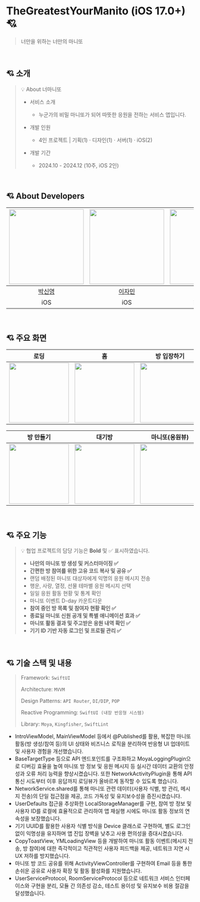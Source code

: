 # TheGreatestYourManito (iOS 17.0+) 💘

> 너만을 위하는 너만의 마니또

<br>

## 💘 소개

> 💡 About 너마니또
>
> - 서비스 소개
>   - 누군가의 비밀 마니또가 되어 따뜻한 응원을 전하는 서비스 앱입니다.
> - 개발 인원
>
>   - 4인 프로젝트 | 기획(1) · 디자인(1) · 서버(1) · iOS(2)
>
> - 개발 기간
>   - 2024.10 - 2024.12 (10주, iOS 2인)

<br>

## 💘 About Developers

<div align=left>

| <img width="200px" src="https://avatars.githubusercontent.com/u/114901417?v=4"/> | <img width="200px" src="https://avatars.githubusercontent.com/u/91969458?v=4"/> | <img width="200px" src="https://avatars.githubusercontent.com/u/125115284?v=4"/> |
| :------------------------------------------------------------------------------: | :------------------------------------------------------------------------------: | :------------------------------------------------------------------------------: |
|                     [박신영](https://github.com/ParkSY0919)                      |                     [이자민](https://github.com/jaminleee)                      |                     [박민서]([https://github.com/jaminleee](https://github.com/FpRaArNkK))                      |
|                               iOS                                |                               iOS                                | iOS & 서버 |


</div>

<br>

## 💘 주요 화면
|   로딩   |   홈   |   방 입장하기   |
| :-------------: | :-------------: | :-------------: |
| <img src = "https://github.com/user-attachments/assets/97e1e4f5-1cc4-4f1e-be19-4198dc63ced1" width ="160">| <img src = "https://github.com/user-attachments/assets/2655f3a8-6caa-430a-9cf3-be3f8b6942e6" width ="160">| <img src = "https://github.com/user-attachments/assets/8eb60ef7-ed30-414b-8037-b98e30cc1a58" width ="160">|


|   방 만들기   |   대기방   |   마니또(응원뷰)   |
| :-------------: | :-------------: | :-------------: |
| <img src = "https://github.com/user-attachments/assets/4ef2da0c-04bf-4995-a4c7-2fc656cffcc5" width ="160">| <img src = "https://github.com/user-attachments/assets/ff49ffcc-5669-4c24-800c-d2beae72981f" width ="160">| <img src = "https://github.com/user-attachments/assets/5f73d7a2-c642-4fcf-9b20-b44c568b4ffe" width ="160">|

<br>

## 💘 주요 기능

> 💡 협업 프로젝트의 담당 기능은 **Bold** 및 ✅ 표시하였습니다.
>
> - **나만의 마니또 방 생성 및 커스터마이징 ✅**
> - **간편한 방 참여를 위한 고유 코드 복사 및 공유 ✅**
> - 랜덤 배정된 마니또 대상자에게 익명의 응원 메시지 전송
> - 행운, 사랑, 열정, 선물 테마별 응원 메시지 선택
> - 일일 응원 활동 현황 및 통계 확인
> - 마니또 이벤트 D-day 카운트다운
> - **참여 중인 방 목록 및 참여자 현황 확인 ✅**
> - **종료일 마니또 신원 공개 및 특별 애니메이션 효과 ✅**
> - **마니또 활동 결과 및 주고받은 응원 내역 확인 ✅**
> - **기기 ID 기반 자동 로그인 및 프로필 관리 ✅**

<br>

## 💘 기술 스택 및 내용

> Framework: `SwiftUI`
>
> Architecture: `MVVM`
>
> Design Patterns: `API Router`, `DI/DIP`, `POP`
>
> Reactive Programming: `SwiftUI (내장 반응형 시스템)`
>
> Library: `Moya`, `Kingfisher`, `SwiftLint`

- IntroViewModel, MainViewModel 등에서 @Published를 활용, 복잡한 마니또 활동(방 생성/참여 등)의 UI 상태와 비즈니스 로직을 분리하여 반응형 UI 업데이트 및 사용자 경험을 개선했습니다.
- BaseTargetType 등으로 API 엔드포인트를 구조화하고 MoyaLoggingPlugin으로 디버깅 효율을 높여 마니또 방 정보 및 응원 메시지 등 실시간 데이터 교환의 안정성과 오류 처리 능력을 향상시켰습니다. 또한 NetworkActivityPlugin을 통해 API 통신 시도부터 이후 응답까지 로딩뷰가 올바르게 동작할 수 있도록 했습니다.
- NetworkService.shared를 통해 마니또 관련 데이터(사용자 식별, 방 관리, 메시지 전송)의 단일 접근점을 제공, 코드 가독성 및 유지보수성을 증진시켰습니다.
- UserDefaults 접근을 추상화한 LocalStorageManager를 구현, 참여 방 정보 및 사용자 ID를 로컬에 효율적으로 관리하여 앱 재실행 시에도 마니또 활동 정보의 연속성을 보장했습니다.
- 기기 UUID를 활용한 사용자 식별 방식을 Device 클래스로 구현하여, 별도 로그인 없이 익명성을 유지하며 앱 진입 장벽을 낮추고 사용 편의성을 증대시켰습니다.
- CopyToastView, YMLoadingView 등을 개발하여 마니또 활동 이벤트(메시지 전송, 방 참여)에 대한 즉각적이고 직관적인 사용자 피드백을 제공, 네트워크 지연 시 UX 저하를 방지했습니다.
- 마니또 방 코드 공유를 위해 ActivityViewController를 구현하여 Email 등을 통한 손쉬운 공유로 사용자 확장 및 활동 활성화를 지원했습니다.
- UserServiceProtocol, RoomServiceProtocol 등으로 네트워크 서비스 인터페이스와 구현을 분리, 모듈 간 의존성 감소, 테스트 용이성 및 유지보수 비용 절감을 달성했습니다.

<br>
